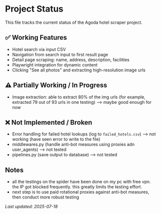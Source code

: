 # Project Status

This file tracks the current status of the Agoda hotel scraper project.


## ✅ Working Features

- Hotel search via input CSV
- Navigation from search input to first result page
- Detail page scraping: name, address, description, facilities
- Playwright integration for dynamic content
- Clicking "See all photos" and extracting high-resolution image urls


## ⚠️ Partially Working / In Progress

- Image extraction: able to extract 80% of the img urls (for example, extracted 79 out of 93 urls in one testing) 
    --> maybe good enough for now


## ❌ Not Implemented / Broken

- Error handling for failed hotel lookups (log to `failed_hotels.csv`)
    --> not working (have seen error to write to the file)
- middlewares.py (handle anti-bot measures using proxies adn user_agents)
    --> not tested
- pipelines.py (save output to database)
    --> not tested


## Notes

- all the testings on the spider have been done on my pc with free vpn. the IP got blocked frequently. this greatly limits the testing effort. 
- next step is to use paid rotational proxies against anti-bot measures, then conduct more robust testing


_Last updated: 2025-07-18_
